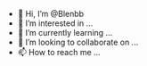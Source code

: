 - 👋 Hi, I’m @Blenbb
- 👀 I’m interested in ...
- 🌱 I’m currently learning ...
- 💞️ I’m looking to collaborate on ...
- 📫 How to reach me ...

<!---
Blenbb/Blenbb is a ✨ special ✨ repository because its `README.md` (this file) appears on your GitHub profile.
You can click the Preview link to take a look at your changes.
--->
